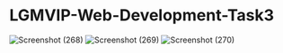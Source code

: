 # LGMVIP-Web-Development-Task3
![Screenshot (268)](https://user-images.githubusercontent.com/90108675/149192321-78dafeeb-92a2-4aa8-ba62-20a3ad3a880c.png)
![Screenshot (269)](https://user-images.githubusercontent.com/90108675/149192333-65c2dc90-c2bd-4a14-8c89-b99caecc1e29.png)
![Screenshot (270)](https://user-images.githubusercontent.com/90108675/149192345-cf50375d-0243-44d8-a829-9302e8d4e058.png)
